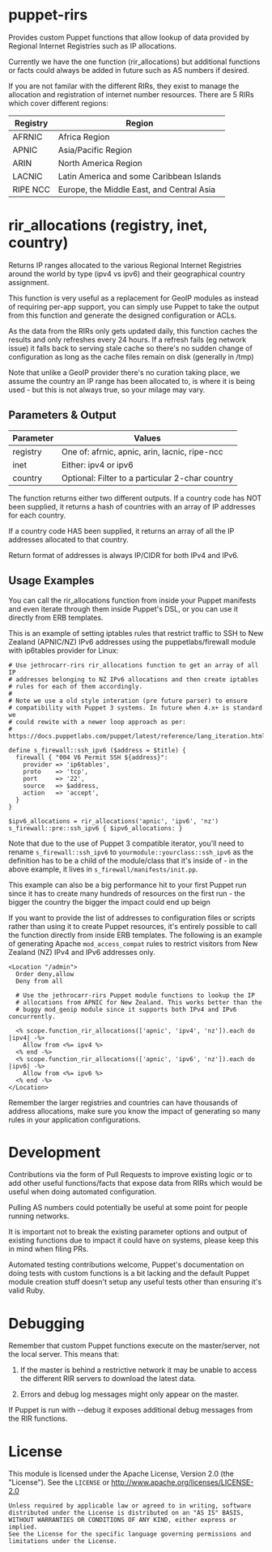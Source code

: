 # puppet-rirs

Provides custom Puppet functions that allow lookup of data provided by Regional
Internet Registries such as IP allocations.

Currently we have the one function (rir_allocations) but additional functions
or facts could always be added in future such as AS numbers if desired.

If you are not familar with the different RIRs, they exist to manage the
allocation and registration of internet number resources. There are 5 RIRs
which cover different regions:

| Registry | Region                                    |
|----------|-------------------------------------------|
| AFRNIC   | Africa Region                             |
| APNIC    | Asia/Pacific Region                       |
| ARIN     | North America Region                      |
| LACNIC   | Latin America and some Caribbean Islands  |
| RIPE NCC | Europe, the Middle East, and Central Asia |



# rir_allocations (registry, inet, country)

Returns IP ranges allocated to the various Regional Internet Registries
around the world by type (ipv4 vs ipv6) and their geographical country
assignment.

This function is very useful as a replacement for GeoIP modules as instead
of requiring per-app support, you can simply use Puppet to take the output
from this function and generate the designed configuration or ACLs.

As the data from the RIRs only gets updated daily, this function caches the
results and only refreshes every 24 hours. If a refresh fails (eg network
issue) it falls back to serving stale cache so there's no sudden change of
configuration as long as the cache files remain on disk (generally in /tmp)

Note that unlike a GeoIP provider there's no curation taking place, we
assume the country an IP range has been allocated to, is where it is being
used - but this is not always true, so your milage may vary.


## Parameters & Output

| Parameter  | Values                                          |
|------------|-------------------------------------------------|
| registry   | One of: afrnic, apnic, arin, lacnic, ripe-ncc   |
| inet       | Either: ipv4 or ipv6                            |
| country    | Optional: Filter to a particular 2-char country |


The function returns either two different outputs. If a country code has NOT
been supplied, it returns a hash of countries with an array of IP addresses
for each country.

If a country code HAS been supplied, it returns an array of all the IP
addresses allocated to that country.

Return format of addresses is always IP/CIDR for both IPv4 and IPv6.


## Usage Examples

You can call the rir_allocations function from inside your Puppet manifests and
even iterate through them inside Puppet's DSL, or you can use it directly from
ERB templates.


This is an example of setting iptables rules that restrict traffic to SSH to
New Zealand (APNIC/NZ) IPv6 addresses using the puppetlabs/firewall module 
with ip6tables provider for Linux:

    # Use jethrocarr-rirs rir_allocations function to get an array of all IP
    # addresses belonging to NZ IPv6 allocations and then create iptables
    # rules for each of them accordingly.
    #
    # Note we use a old style interation (pre future parser) to ensure
    # compatibility with Puppet 3 systems. In future when 4.x+ is standard we
    # could rewite with a newer loop approach as per:
    # https://docs.puppetlabs.com/puppet/latest/reference/lang_iteration.html

    define s_firewall::ssh_ipv6 ($address = $title) {
      firewall { "004 V6 Permit SSH ${address}":
        provider => 'ip6tables',
        proto    => 'tcp',
        port     => '22',
        source   => $address,
        action   => 'accept',
      }  
    }

    $ipv6_allocations = rir_allocations('apnic', 'ipv6', 'nz')
    s_firewall::pre::ssh_ipv6 { $ipv6_allocations: }

Note that due to the use of Puppet 3 compatible iterator, you'll need to rename
`s_firewall::ssh_ipv6` to `yourmodule::yourclass::ssh_ipv6` as the
definition has to be a child of the module/class that it's inside of - in the
above example, it lives in `s_firewall/manifests/init.pp`.

This example can also be a big performance hit to your first Puppet run since
it has to create many hundreds of resources on the first run - the bigger the
country the bigger the impact could end up beign



If you want to provide the list of addresses to configuration files or scripts
rather than using it to create Puppet resources, it's entirely possible to call
the function directly from inside ERB templates. The following is an example of
generating Apache `mod_access_compat` rules to restrict visitors from
New Zealand (NZ) IPv4 and IPv6 addresses only.

    <Location "/admin">
      Order deny,allow
      Deny from all

      # Use the jethrocarr-rirs Puppet module functions to lookup the IP
      # allocations from APNIC for New Zealand. This works better than the
      # buggy mod_geoip module since it supports both IPv4 and IPv6 concurrently.

      <% scope.function_rir_allocations(['apnic', 'ipv4', 'nz']).each do |ipv4| -%>
        Allow from <%= ipv4 %>
      <% end -%>
      <% scope.function_rir_allocations(['apnic', 'ipv6', 'nz']).each do |ipv6| -%>
        Allow from <%= ipv6 %>
      <% end -%>
    </Location>

Remember the larger registries and countries can have thousands of address
allocations, make sure you know the impact of generating so many rules in your
application configurations.


# Development

Contributions via the form of Pull Requests to improve existing logic or to
add other useful functions/facts that expose data from RIRs which would be
useful when doing automated configuration.

Pulling AS numbers could potentially be useful at some point for people running
networks.

It is important not to break the existing parameter options and output of
existing functions due to impact it could have on systems, please keep this in
mind when filing PRs.

Automated testing contributions welcome, Puppet's documentation on doing tests
with custom functions is a bit lacking and the default Puppet module creation
stuff doesn't setup any useful tests other than ensuring it's valid Ruby.


# Debugging

Remember that custom Puppet functions execute on the master/server, not the
local server. This means that:

1. If the master is behind a restrictive network it may be unable to access the
different RIR servers to download the latest data.

2. Errors and debug log messages might only appear on the master.

If Puppet is run with --debug it exposes additional debug messages from the RIR
functions.


# License

This module is licensed under the Apache License, Version 2.0 (the "License").
See the `LICENSE` or http://www.apache.org/licenses/LICENSE-2.0

    Unless required by applicable law or agreed to in writing, software
    distributed under the License is distributed on an "AS IS" BASIS,
    WITHOUT WARRANTIES OR CONDITIONS OF ANY KIND, either express or implied.
    See the License for the specific language governing permissions and
    limitations under the License.
